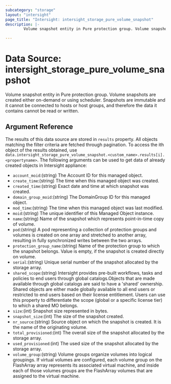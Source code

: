 ```yaml
---
subcategory: "storage"
layout: "intersight"
page_title: "Intersight: intersight_storage_pure_volume_snapshot"
description: |-
        Volume snapshot entity in Pure protection group. Volume snapshots are created either on-demand or using scheduler. Snapshots are immutable and it cannot be connected to hosts or host groups, and therefore the data it contains cannot be read or written.

---
```


# Data Source: intersight_storage_pure_volume_snapshot
Volume snapshot entity in Pure protection group. Volume snapshots are created either on-demand or using scheduler. Snapshots are immutable and it cannot be connected to hosts or host groups, and therefore the data it contains cannot be read or written.
## Argument Reference
The results of this data source are stored in `results` property.
All objects matching the filter criteria are fetched through pagination.
To access the ith object of the results obtained, use `data.intersight_storage_pure_volume_snapshot.<custom_name>.results[i].<propertyname>`.
The following arguments can be used to get data of already created objects in Intersight appliance:
* `account_moid`:(string) The Account ID for this managed object. 
* `create_time`:(string) The time when this managed object was created. 
* `created_time`:(string) Exact date and time at which snapshot was created. 
* `domain_group_moid`:(string) The DomainGroup ID for this managed object. 
* `mod_time`:(string) The time when this managed object was last modified. 
* `moid`:(string) The unique identifier of this Managed Object instance. 
* `name`:(string) Name of the snapshot which represents point-in-time copy of volume. 
* `pod`:(string) A pod representing a collection of protection groups and volumes is created on one array and stretched to another array, resulting in fully synchronized writes between the two arrays. 
* `protection_group_name`:(string) Name of the protection group to which the snapshot belongs. Value is empty, if the snapshot is created directly on volume. 
* `serial`:(string) Unique serial number of the snapshot allocated by the storage array. 
* `shared_scope`:(string) Intersight provides pre-built workflows, tasks and policies to end users through global catalogs.Objects that are made available through global catalogs are said to have a 'shared' ownership. Shared objects are either made globally available to all end users or restricted to end users based on their license entitlement. Users can use this property to differentiate the scope (global or a specific license tier) to which a shared MO belongs. 
* `size`:(int) Snapshot size represented in bytes. 
* `snapshot_size`:(int) The size of the snapshot created. 
* `nr_source`:(string) Source object on which the snapshot is created. It is the name of the originating volume. 
* `total_provisioned`:(int) The overall size of the snapshot allocated by the storage array. 
* `used_provisioned`:(int) The used size of the snapshot allocated by the storage array. 
* `volume_group`:(string) Volume groups organize volumes into logical groupings. If virtual volumes are configured, each volume group on the FlashArray array represents its associated virtual machine, and inside each of those volumes groups are the FlashArray volumes that are assigned to the virtual machine. 
 
